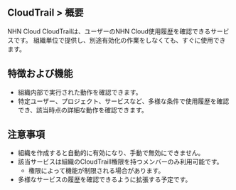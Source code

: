 ## CloudTrail > 概要

NHN Cloud CloudTrailは、ユーザーのNHN Cloud使用履歴を確認できるサービスです。
組織単位で提供し、別途有効化の作業をしなくても、すぐに使用できます。

## 特徴および機能
* 組織内部で実行された動作を確認できます。
* 特定ユーザー、プロジェクト、サービスなど、多様な条件で使用履歴を確認でき、該当時点の詳細な動作を確認できます。

## 注意事項
* 組織を作成すると自動的に有効になり、手動で無効にできません。
* 該当サービスは組織のCloudTraill権限を持つメンバーのみ利用可能です。
  * 権限によって機能が制限される場合があります。
* 多様なサービスの履歴を確認できるように拡張する予定です。
